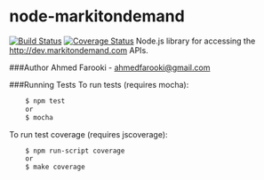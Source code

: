 node-markitondemand
===================
[![Build Status](https://travis-ci.org/ahmedfarooki/node-markitondemand.svg)](https://travis-ci.org/ahmedfarooki/node-markitondemand)
[![Coverage Status](https://coveralls.io/repos/ahmedfarooki/node-markitondemand/badge.svg)](https://coveralls.io/r/ahmedfarooki/node-markitondemand)
Node.js library for accessing the http://dev.markitondemand.com APIs.

###Author
Ahmed Farooki - ahmedfarooki@gmail.com

###Running Tests
To run tests (requires mocha):

```bash
    $ npm test
    or
    $ mocha
```

To run test coverage (requires jscoverage):

```bash
    $ npm run-script coverage
    or 
    $ make coverage
```
